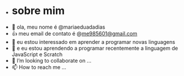 - # sobre mim
- 👋 ola, meu nome é @mariaeduadadias
- :+1: meu email de contato é @me985601@gmail.com
- 👀 eu estou interessado em aprender a programar novas linguagens
- 🌱 e eu estou aprendendo a programar recentemente a linguagem de JavaScript e Scratch
- 💞️ I’m looking to collaborate on ...
- 📫 How to reach me ...

<!---
mariaeduadadias/mariaeduadadias is a ✨ special ✨ repository because its `README.md` (this file) appears on your GitHub profile.
You can click the Preview link to take a look at your changes.
--->
